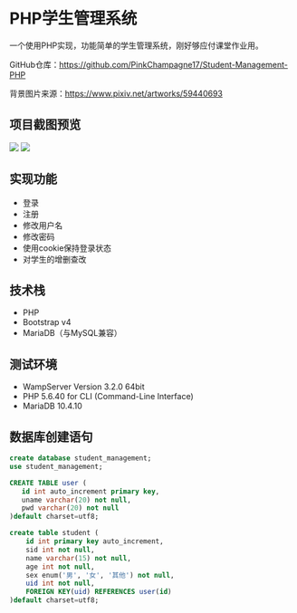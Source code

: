 # PHP学生管理系统
一个使用PHP实现，功能简单的学生管理系统，刚好够应付课堂作业用。

GitHub仓库：https://github.com/PinkChampagne17/Student-Management-PHP

背景图片来源：https://www.pixiv.net/artworks/59440693

## 项目截图预览
![](https://img2020.cnblogs.com/blog/1981089/202008/1981089-20200820173617003-221244557.png)
![](https://img2020.cnblogs.com/blog/1981089/202008/1981089-20200820173703084-201000813.png)

## 实现功能
- 登录
- 注册
- 修改用户名
- 修改密码
- 使用cookie保持登录状态
- 对学生的增删查改

## 技术栈
- PHP
- Bootstrap v4
- MariaDB（与MySQL兼容）

## 测试环境
- WampServer Version 3.2.0 64bit
- PHP 5.6.40 for CLI (Command-Line Interface)
- MariaDB 10.4.10

## 数据库创建语句
```SQL
create database student_management;
use student_management;

CREATE TABLE user (
   id int auto_increment primary key,
   uname varchar(20) not null,
   pwd varchar(20) not null
)default charset=utf8;

create table student (
    id int primary key auto_increment,
    sid int not null,
    name varchar(15) not null,
    age int not null,
    sex enum('男', '女', '其他') not null,
    uid int not null,
    FOREIGN KEY(uid) REFERENCES user(id)
)default charset=utf8;
```